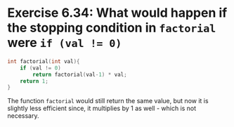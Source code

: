 # Exercise 6.34: What would happen if the stopping condition in `factorial` were `if (val != 0)`

```cpp
int factorial(int val){
	if (val != 0)
		return factorial(val-1) * val;
	return 1;
}
```

The function `factorial` would still return the same value, but now it is slightly less efficient since, it multiplies by 1 as well - which is not necessary.
